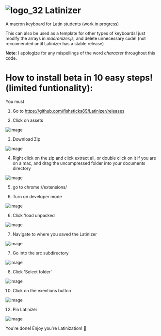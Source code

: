 # ![logo_32](https://user-images.githubusercontent.com/61331006/116012139-96b91700-a5dd-11eb-9521-f908844de80c.png) Latinizer 
A macron keyboard for Latin students (work in progress)

This can also be used as a template for other types of keyboards! just modify the arrays in *macronizer.js,* and delete unnecessary code! (not reccomended until Latinizer has a stable release)

**Note:** I apologize for any mispellings of the word *character* throughout this code.

# How to install beta in 10 easy steps! (limited funtionality):
You must
1. Go to https://github.com/fishsticks89/Latinizer/releases

2. Click on assets 

![image](https://user-images.githubusercontent.com/61331006/121950454-80425880-cd0e-11eb-9d74-0a6312568fe3.png)



3. Download Zip 

![image](https://user-images.githubusercontent.com/61331006/121950559-a4059e80-cd0e-11eb-8071-5a3ff1375737.png)



4. Right click on the zip and click extract all, or double click on it if you are on a mac, and drag the uncompressed folder into your documents directory

![image](https://user-images.githubusercontent.com/61331006/118347213-540c9f80-b4f6-11eb-99d5-679fd04c7ca7.png)



5. go to chrome://extensions/

6. Turn on developer mode

![image](https://user-images.githubusercontent.com/61331006/118347313-25db8f80-b4f7-11eb-9bd2-e62280a24d9e.png)



6. Click 'load unpacked

![image](https://user-images.githubusercontent.com/61331006/118347478-815a4d00-b4f8-11eb-982c-8f14cddda687.png)



7. Navigate to where you saved the Latinizer

![image](https://user-images.githubusercontent.com/61331006/118347492-9d5dee80-b4f8-11eb-92de-5693f8dc6788.png)



7. Go into the src subdirectory

![image](https://user-images.githubusercontent.com/61331006/118347506-bcf51700-b4f8-11eb-8615-cb091039a2cb.png)



8. Click 'Select folder'

![image](https://user-images.githubusercontent.com/61331006/118347527-ee6de280-b4f8-11eb-8104-cf37ffd1bcad.png)



10. Click on the exentions button

![image](https://user-images.githubusercontent.com/61331006/118347543-06456680-b4f9-11eb-9e20-a7e20897e65f.png)



12. Pin Latinizer

![image](https://user-images.githubusercontent.com/61331006/118347561-22e19e80-b4f9-11eb-8c1d-272af68a80b4.png)




You're done! Enjoy you're Latinization! 🎉
